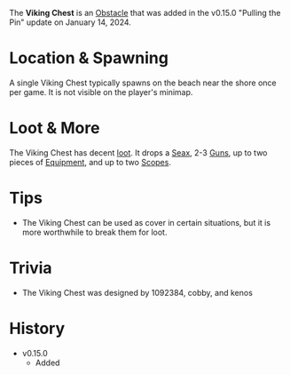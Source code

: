 The **Viking Chest** is an [Obstacle](/obstacles) that was added in the v0.15.0 "Pulling the Pin" update on January 14, 2024. 

# Location & Spawning

A single Viking Chest typically spawns on the beach near the shore once per game. It is not visible on the player's minimap.

# Loot & More

The Viking Chest has decent [loot](/loot#viking_crate). It drops a [Seax](/weapons/melee/seax), 2-3 [Guns](/loot#viking_chest_guns), up to two pieces of [Equipment](/loot#special_equipment), and up to two [Scopes](/loot#special_scopes).

# Tips

- The Viking Chest can be used as cover in certain situations, but it is more worthwhile to break them for loot.

# Trivia

- The Viking Chest was designed by 1092384, cobby, and kenos

# History

 - v0.15.0
   - Added